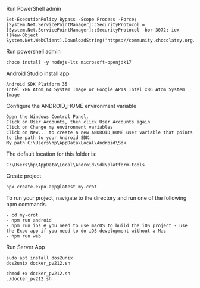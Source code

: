 Run PowerShell admin
```
Set-ExecutionPolicy Bypass -Scope Process -Force; [System.Net.ServicePointManager]::SecurityProtocol = [System.Net.ServicePointManager]::SecurityProtocol -bor 3072; iex ((New-Object System.Net.WebClient).DownloadString('https://community.chocolatey.org/install.ps1'))
```

Run powershell admin
```
choco install -y nodejs-lts microsoft-openjdk17
```

Android Studio install app 
```
Android SDK Platform 35
Intel x86 Atom_64 System Image or Google APIs Intel x86 Atom System Image
```

Configure the ANDROID_HOME environment variable

```
Open the Windows Control Panel.
Click on User Accounts, then click User Accounts again
Click on Change my environment variables
Click on New... to create a new ANDROID_HOME user variable that points to the path to your Android SDK:
My path C:\Users\hp\AppData\Local\Android\Sdk
```

The default location for this folder is:
```
C:\Users\hp\AppData\Local\Android\Sdk\platform-tools
```

Create project 
```
npx create-expo-app@latest my-crot
```

To run your project, navigate to the directory and run one of the following npm commands.
```
- cd my-crot
- npm run android
- npm run ios # you need to use macOS to build the iOS project - use the Expo app if you need to do iOS development without a Mac
- npm run web
```


Run Server App
```
sudo apt install dos2unix
dos2unix docker_pv212.sh

chmod +x docker_pv212.sh
./docker_pv212.sh
```